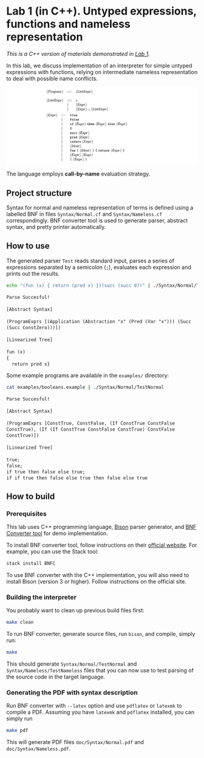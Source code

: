 # Lab 1 (in C++). Untyped expressions, functions and nameless representation

_This is a C++ version of materials demonstrated in [Lab 1](../lab-01/)._

In this lab, we discuss implementation of an interpreter for simple untyped expressions with functions, relying on intermediate nameless representation to deal with possible name conflicts.

[![Description of the syntax.](images/normal-bnf.png)](doc/Syntax/Normal.pdf)

The language employs **call-by-name** evaluation strategy.

## Project structure

Syntax for normal and nameless representation of terms is defined using a labelled BNF in files `Syntax/Normal.cf` and `Syntax/Nameless.cf` correspondingly. BNF converter tool is used to generate parser, abstract syntax, and pretty printer automatically.

## How to use

The generated parser `Test` reads standard input, parses a series of expressions separated by a semicolon (`;`), evaluates each expression and prints out the results.

```sh
echo "(fun (x) { return (pred x) })(succ (succ 0))" | ./Syntax/Normal/TestNormal
```
```
Parse Succesful!

[Abstract Syntax]

(ProgramExprs [(Application (Abstraction "x" (Pred (Var "x"))) (Succ (Succ ConstZero)))])

[Linearized Tree]

fun (x)
{
  return pred x}
```

Some example programs are available in the `examples/` directory:

```sh
cat examples/booleans.example | ./Syntax/Normal/TestNormal
```

```
Parse Succesful!

[Abstract Syntax]

(ProgramExprs [ConstTrue, ConstFalse, (If ConstTrue ConstFalse ConstTrue), (If (If ConstTrue ConstFalse ConstTrue) ConstFalse ConstTrue)])

[Linearized Tree]

true;
false;
if true then false else true;
if if true then false else true then false else true
```

## How to build

### Prerequisites

This lab uses C++ programming language, [Bison](https://www.gnu.org/software/bison/) parser generator, and [BNF Converter tool](http://bnfc.digitalgrammars.com) for demo implementation.

To install BNF converter tool, follow instructions on their [official website](http://bnfc.digitalgrammars.com). For example, you can use the Stack tool:

```sh
stack install BNFC
```

To use BNF converter with the С++ implementation, you will also need to install Bison (version 3 or higher). Follow instructions on the official site.

### Building the interpreter

You probably want to clean up previous build files first:

```sh
make clean
```

To run BNF converter, generate source files, run `bison`, and compile, simply run:

```sh
make
```

This should generate `Syntax/Normal/TestNormal` and `Syntax/Nameless/TestNameless` files that you can now use to test parsing of the source code in the target language.

### Generating the PDF with syntax description

Run BNF converter with `--latex` option and use `pdflatex` or `latexmk` to compile a PDF.
Assuming you have `latexmk` and `pdflatex` installed, you can simply run

```sh
make pdf
```

This will generate PDF files `doc/Syntax/Normal.pdf` and `doc/Syntax/Nameless.pdf`.
